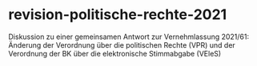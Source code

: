 # revision-politische-rechte-2021
Diskussion zu einer gemeinsamen Antwort zur Vernehmlassung 2021/61: Änderung der Verordnung über die politischen Rechte (VPR) und der Verordnung der BK über die elektronische Stimmabgabe (VEleS)
